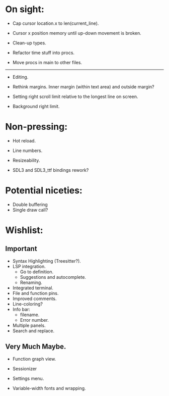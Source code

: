 # On sight:

- Cap cursor location.x to len(current_line).
- Cursor x position memory until up-down movement is broken.

- Clean-up types.
- Refactor time stuff into procs.
- Move procs in main to other files.

-----------------------------------------------------

- Editing.

- Rethink margins. Inner margin (within text area) and outside margin?
- Setting right scroll limit relative to the longest line on screen.
- Background right limit.


# Non-pressing:

- Hot reload.
- Line numbers.
- Resizeability.

- SDL3 and SDL3_ttf bindings rework?

# Potential niceties:

- Double buffering
- Single draw call?



# Wishlist:
## Important
- Syntax Highlighting (Treesitter?).
- LSP integration.
    - Go to definition.
    - Suggestions and autocomplete.
    - Renaming.
- Integrated terminal.
- File and function pins.
- Improved comments.
- Line-coloring?
- Info bar:
    - filename.
    - Error number.
- Multiple panels.
- Search and replace.

## Very Much Maybe.
- Function graph view.
- Sessionizer

- Settings menu.
- Variable-width fonts and wrapping.
